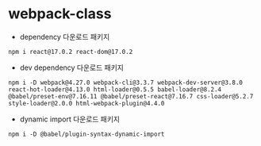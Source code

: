 # webpack-class

- dependency 다운로드 패키지
```
npm i react@17.0.2 react-dom@17.0.2
```

- dev dependency 다운로드 패키지
```
npm i -D webpack@4.27.0 webpack-cli@3.3.7 webpack-dev-server@3.8.0 react-hot-loader@4.13.0 html-loader@0.5.5 babel-loader@8.2.4 @babel/preset-env@7.16.11 @babel/preset-react@7.16.7 css-loader@5.2.7 style-loader@2.0.0 html-webpack-plugin@4.4.0
```

- dynamic import 다운로드 패키지
```
npm i -D @babel/plugin-syntax-dynamic-import
```